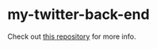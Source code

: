 # my-twitter-back-end
Check out [this repository](https://github.com/zixic83/my-twitter) for more info.

